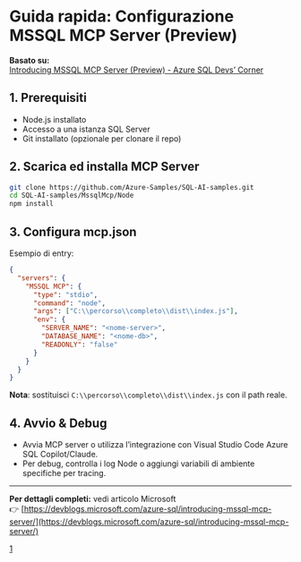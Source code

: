 # Guida rapida: Configurazione MSSQL MCP Server (Preview)

**Basato su:**  
[Introducing MSSQL MCP Server (Preview) - Azure SQL Devs’ Corner](https://devblogs.microsoft.com/azure-sql/introducing-mssql-mcp-server/)

## 1. Prerequisiti

- Node.js installato
- Accesso a una istanza SQL Server
- Git installato (opzionale per clonare il repo)

## 2. Scarica ed installa MCP Server

```bash
git clone https://github.com/Azure-Samples/SQL-AI-samples.git
cd SQL-AI-samples/MssqlMcp/Node
npm install
```

## 3. Configura mcp.json

Esempio di entry:

```json
{
  "servers": {
    "MSSQL MCP": {
      "type": "stdio",
      "command": "node",
      "args": ["C:\\percorso\\completo\\dist\\index.js"],
      "env": {
        "SERVER_NAME": "<nome-server>",
        "DATABASE_NAME": "<nome-db>",
        "READONLY": "false"
      }
    }
  }
}
```

**Nota**: sostituisci `C:\\percorso\\completo\\dist\\index.js` con il path reale.

## 4. Avvio & Debug

- Avvia MCP server o utilizza l’integrazione con Visual Studio Code Azure SQL Copilot/Claude.
- Per debug, controlla i log Node o aggiungi variabili di ambiente specifiche per tracing.

***

**Per dettagli completi:** vedi articolo Microsoft  
👉 [https://devblogs.microsoft.com/azure-sql/introducing-mssql-mcp-server/](https://devblogs.microsoft.com/azure-sql/introducing-mssql-mcp-server/)

[1](https://devblogs.microsoft.com/azure-sql/introducing-mssql-mcp-server/)